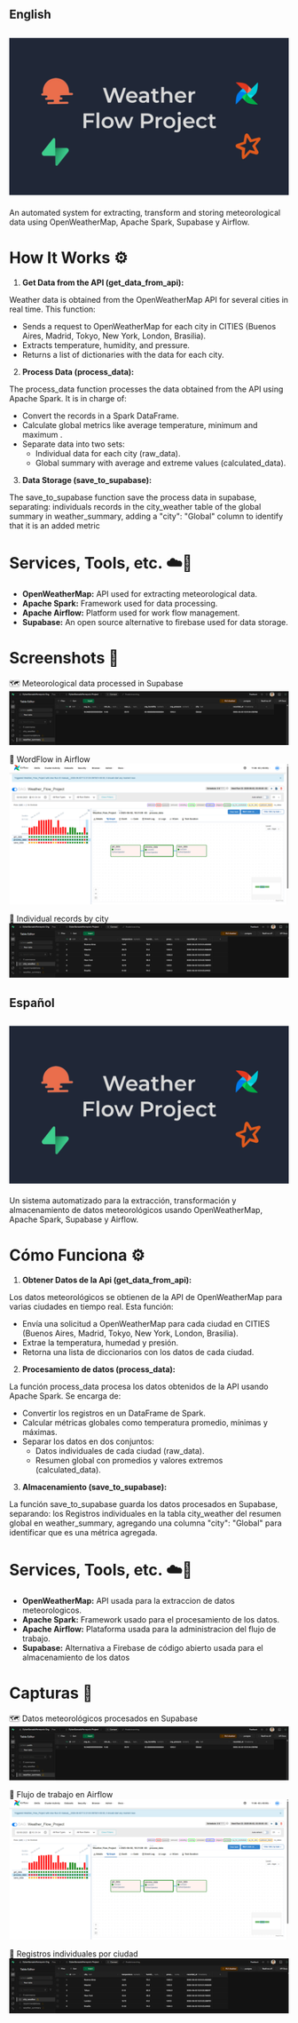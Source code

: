 ## **English**
![cover](images/project_cover.jpg)
---
An automated system for extracting, transform and storing meteorological data using OpenWeatherMap, Apache Spark, Supabase y Airflow.

# How It Works ⚙️

1. **Get Data from the API (get_data_from_api):**

Weather data is obtained from the OpenWeatherMap API for several cities in real time. This function:
- Sends a request to OpenWeatherMap for each city in CITIES (Buenos Aires, Madrid, Tokyo, New York, London, Brasilia).
- Extracts temperature, humidity, and pressure.
- Returns a list of dictionaries with the data for each city.


2. **Process Data (process_data):**

The process_data function processes the data obtained from the API using Apache Spark. It is in charge of:
- Convert the records in a Spark DataFrame.
- Calculate global metrics like average temperature, minimum and maximum .
- Separate data into two sets:
  - Individual data for each city (raw_data).
  - Global summary with average and extreme values (calculated_data).


3. **Data Storage (save_to_supabase):**

The save_to_supabase function save the process data in supabase, separating: individuals records in the city_weather table of the global summary in weather_summary, adding a "city": "Global" column to identify that it is an added metric

# Services, Tools, etc. ☁️💾

- **OpenWeatherMap:** API used for extracting meteorological data.
- **Apache Spark:** Framework used for data processing.
- **Apache Airflow:** Platform used for work flow management.
- **Supabase:** An open source alternative to firebase used for data storage. 

# Screenshots 📸 

🗺️ Meteorological data processed in Supabase 
![cover](images/screenshots/weather_summary_table.png)

🔄 WordFlow in Airflow 
![cover](images/screenshots/airflow_graph.png)

🌆 Individual records by city 
![cover](images/screenshots/city_weather_table.png)


## **Español**
![cover](images/project_cover.jpg)
---
Un sistema automatizado para la extracción, transformación y almacenamiento de datos meteorológicos usando OpenWeatherMap, Apache Spark, Supabase y Airflow.

# Cómo Funciona ⚙️

1. **Obtener Datos de la Api (get_data_from_api):**

Los datos meteorológicos se obtienen de la API de OpenWeatherMap para varias ciudades en tiempo real. Esta función:
- Envía una solicitud a OpenWeatherMap para cada ciudad en CITIES (Buenos Aires, Madrid, Tokyo, New York, London, Brasilia).
- Extrae la temperatura, humedad y presión.
- Retorna una lista de diccionarios con los datos de cada ciudad.
  

2. **Procesamiento de datos (process_data):**

La función process_data procesa los datos obtenidos de la API usando Apache Spark. Se encarga de:
- Convertir los registros en un DataFrame de Spark.
- Calcular métricas globales como temperatura promedio, mínimas y máximas.
- Separar los datos en dos conjuntos:
  - Datos individuales de cada ciudad (raw_data).
  - Resumen global con promedios y valores extremos (calculated_data).

3. **Almacenamiento (save_to_supabase):**

La función save_to_supabase guarda los datos procesados en Supabase, separando: los Registros individuales en la tabla city_weather del resumen global en weather_summary, agregando una columna "city": "Global" para identificar que es una métrica agregada.

# Services, Tools, etc. ☁️💾

- **OpenWeatherMap:** API usada para la extraccion de datos meteorologicos.
- **Apache Spark:** Framework usado para el procesamiento de los datos.
- **Apache Airflow:** Plataforma usada para la administracion del flujo de trabajo.
- **Supabase:** Alternativa a Firebase de código abierto usada para el almacenamiento de los datos

# Capturas 📸 

🗺️ Datos meteorológicos procesados en Supabase
![cover](images/screenshots/weather_summary_table.png)

🔄 Flujo de trabajo en Airflow
![cover](images/screenshots/airflow_graph.png)

🌆 Registros individuales por ciudad
![cover](images/screenshots/city_weather_table.png)





